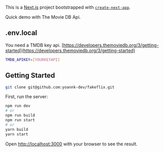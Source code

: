 This is a [Next.js](https://nextjs.org/) project bootstrapped with [`create-next-app`](https://github.com/vercel/next.js/tree/canary/packages/create-next-app).

Quick demo with The Movie DB Api.

## .env.local

You need a TMDB key api.
[https://developers.themoviedb.org/3/getting-started](https://developers.themoviedb.org/3/getting-started)

```bash
TMDB_APIKEY=[YOURKEYAPI]
```

## Getting Started

```bash
git clone git@github.com:yoannk-dev/fakeflix.git
```

First, run the server:

```bash
npm run dev
# or
npm run build
npm run start
# or
yarn build
yarn start
```

Open [http://localhost:3000](http://localhost:3000) with your browser to see the result.
